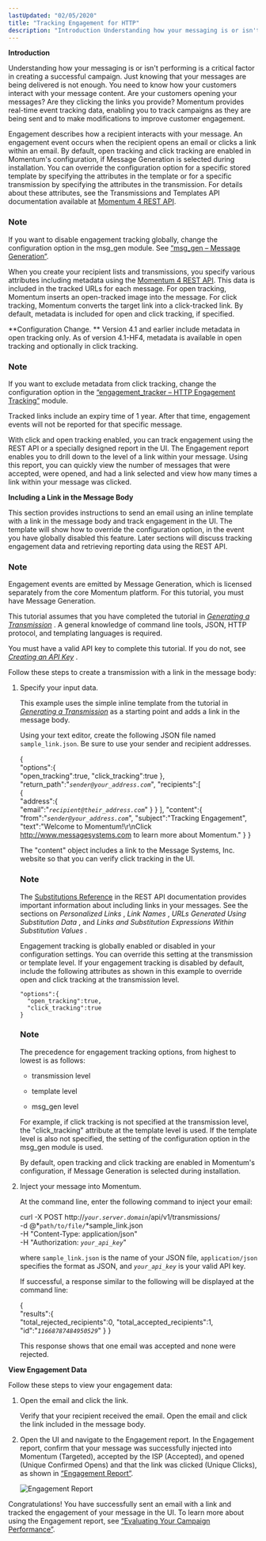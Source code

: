 ```yaml
---
lastUpdated: "02/05/2020"
title: "Tracking Engagement for HTTP"
description: "Introduction Understanding how your messaging is or isn't performing is a critical factor in creating a successful campaign Just knowing that your messages are being delivered is not enough You need to know how your customers interact with your message content Are your customers opening your messages Are they clicking..."
---
```


**Introduction**

Understanding how your messaging is or isn't performing is a critical factor in creating a successful campaign. Just knowing that your messages are being delivered is not enough. You need to know how your customers interact with your message content. Are your customers opening your messages? Are they clicking the links you provide? Momentum provides real-time event tracking data, enabling you to track campaigns as they are being sent and to make modifications to improve customer engagement.

Engagement describes how a recipient interacts with your message. An engagement event occurs when the recipient opens an email or clicks a link within an email. By default, open tracking and click tracking are enabled in Momentum's configuration, if Message Generation is selected during installation. You can override the configuration option for a specific stored template by specifying the attributes in the template or for a specific transmission by specifying the attributes in the transmission. For details about these attributes, see the Transmissions and Templates API documentation available at [Momentum 4 REST API](https://support.messagesystems.com/docs/web-rest/v1_index.html).

### Note

If you want to disable engagement tracking globally, change the configuration option in the msg_gen module. See [“msg_gen – Message Generation”](/momentum/4/modules/msg-gen).

When you create your recipient lists and transmissions, you specify various attributes including metadata using the [Momentum 4 REST API](https://support.messagesystems.com/docs/web-rest/v1_index.html). This data is included in the tracked URLs for each message. For open tracking, Momentum inserts an open-tracked image into the message. For click tracking, Momentum converts the target link into a click-tracked link. By default, metadata is included for open and click tracking, if specified.

**Configuration Change. ** Version 4.1 and earlier include metadata in open tracking only. As of version 4.1-HF4, metadata is available in open tracking and optionally in click tracking.

### Note

If you want to exclude metadata from click tracking, change the configuration option in the [“engagement_tracker – HTTP Engagement Tracking”](/momentum/4/modules/engage-tracker) module.

Tracked links include an expiry time of 1 year. After that time, engagement events will not be reported for that specific message.

With click and open tracking enabled, you can track engagement using the REST API or a specially designed report in the UI. The Engagement report enables you to drill down to the level of a link within your message. Using this report, you can quickly view the number of messages that were accepted, were opened, and had a link selected and view how many times a link within your message was clicked.

**Including a Link in the Message Body** 

This section provides instructions to send an email using an inline template with a link in the message body and track engagement in the UI. The template will show how to override the configuration option, in the event you have globally disabled this feature. Later sections will discuss tracking engagement data and retrieving reporting data using the REST API.

### Note

Engagement events are emitted by Message Generation, which is licensed separately from the core Momentum platform. For this tutorial, you must have Message Generation.

This tutorial assumes that you have completed the tutorial in [*Generating a Transmission*](/momentum/4/message-gen) . A general knowledge of command line tools, JSON, HTTP protocol, and templating languages is required.

You must have a valid API key to complete this tutorial. If you do not, see [*Creating an API Key*](/momentum/4/create-apikey) .

Follow these steps to create a transmission with a link in the message body:

1.  Specify your input data.

    This example uses the simple inline template from the tutorial in [*Generating a Transmission*](/momentum/4/message-gen) as a starting point and adds a link in the message body.

    Using your text editor, create the following JSON file named `sample_link.json`. Be sure to use your sender and recipient addresses.

    {  
       "options":{  
          "open_tracking":true,
          "click_tracking":true
       },
       "return_path":"*`sender@your_address.com`*",
       "recipients":[  
          {  
             "address":{  
                "email":"*`recipient@their_address.com`*"
             }
          }
       ],
       "content":{  
          "from":"*`sender@your_address.com`*",
          "subject":"Tracking Engagement",
          "text":"Welcome to Momentum!\r\nClick http://www.messagesystems.com to learn more about Momentum."
       }
    }

    The "content" object includes a link to the Message Systems, Inc. website so that you can verify click tracking in the UI.

    ### Note

    The [Substitutions Reference](https://support.messagesystems.com/docs/web-rest/v1_index.html) in the REST API documentation provides important information about including links in your messages. See the sections on *Personalized Links* , *Link Names* , *URLs Generated Using Substitution Data* , and *Links and Substitution Expressions Within Substitution Values* .

    Engagement tracking is globally enabled or disabled in your configuration settings. You can override this setting at the transmission or template level. If your engagement tracking is disabled by default, include the following attributes as shown in this example to override open and click tracking at the transmission level.

    ```
    "options":{
      "open_tracking":true,
      "click_tracking":true
    }
    ```

    ### Note

    The precedence for engagement tracking options, from highest to lowest is as follows:

    *   transmission level

    *   template level

    *   msg_gen level

    For example, if click tracking is not specified at the transmission level, the "click_tracking" attribute at the template level is used. If the template level is also not specified, the setting of the configuration option in the msg_gen module is used.

    By default, open tracking and click tracking are enabled in Momentum's configuration, if Message Generation is selected during installation.

2.  Inject your message into Momentum.

    At the command line, enter the following command to inject your email:

    curl -X POST http://*`your.server.domain`*/api/v1/transmissions/ \
     -d @*`path/to/file/`*sample_link.json \
     -H "Content-Type: application/json" \
     -H "Authorization: *`your_api_key`*"

    where `sample_link.json` is the name of your JSON file, `application/json` specifies the format as JSON, and *`your_api_key`* is your valid API key.

    If successful, a response similar to the following will be displayed at the command line:

    {  
       "results":{  
          "total_rejected_recipients":0,
          "total_accepted_recipients":1,
          "id":"*`11668787484950529`*"
       }
    }

    This response shows that one email was accepted and none were rejected.

**View Engagement Data** 

Follow these steps to view your engagement data:

1.  Open the email and click the link.

    Verify that your recipient received the email. Open the email and click the link included in the message body.

2.  Open the UI and navigate to the Engagement report. In the Engagement report, confirm that your message was successfully injected into Momentum (Targeted), accepted by the ISP (Accepted), and opened (Unique Confirmed Opens) and that the link was clicked (Unique Clicks), as shown in [“Engagement Report”](/momentum/4/engagement-tracking-http#figure_engagement).

    <a name="figure_engagement"></a> 

    
    ![Engagement Report](images/engagement.png)

Congratulations! You have successfully sent an email with a link and tracked the engagement of your message in the UI. To learn more about using the Engagement report, see [“Evaluating Your Campaign Performance”](/momentum/4/web-ui-reports-evaluating-campaign-performance).